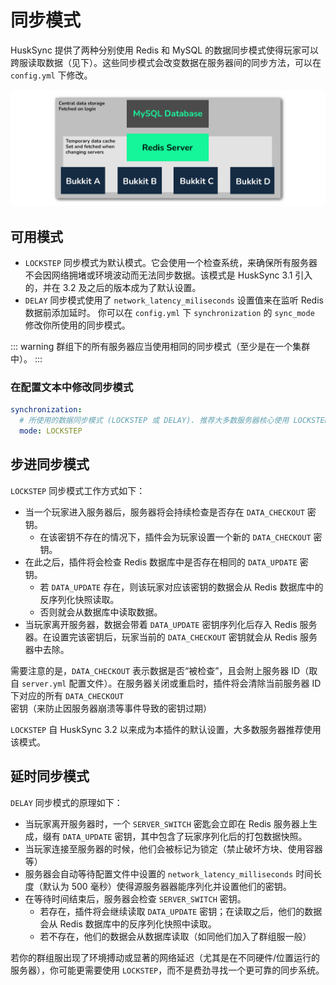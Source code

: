 # 同步模式

HuskSync 提供了两种分别使用 Redis 和 MySQL 的数据同步模式使得玩家可以跨服读取数据（见下）。这些同步模式会改变数据在服务器间的同步方法，可以在 `config.yml` 下修改。

![img](images/system-diagram.png)

## 可用模式

* `LOCKSTEP` 同步模式为默认模式。它会使用一个检查系统，来确保所有服务器不会因网络拥堵或环境波动而无法同步数据。该模式是 HuskSync 3.1 引入的，并在 3.2 及之后的版本成为了默认设置。
* `DELAY` 同步模式使用了 `network_latency_miliseconds` 设置值来在监听 Redis 数据前添加延时。
你可以在 `config.yml` 下 `synchronization` 的 `sync_mode` 修改你所使用的同步模式。

::: warning
群组下的所有服务器应当使用相同的同步模式（至少是在一个集群中）。
:::

### 在配置文本中修改同步模式

```YAML
synchronization:
  # 所使用的数据同步模式 (LOCKSTEP 或 DELAY). 推荐大多数服务器核心使用 LOCKSTEP. 相关文件: https://william278.net/docs/husksync/sync-modes
  mode: LOCKSTEP
```

## 步进同步模式

`LOCKSTEP` 同步模式工作方式如下：

* 当一个玩家进入服务器后，服务器将会持续检查是否存在 `DATA_CHECKOUT` 密钥。
  * 在该密钥不存在的情况下，插件会为玩家设置一个新的 `DATA_CHECKOUT` 密钥。
* 在此之后，插件将会检查 Redis 数据库中是否存在相同的 `DATA_UPDATE` 密钥。
  * 若 `DATA_UPDATE` 存在，则该玩家对应该密钥的数据会从 Redis 数据库中的反序列化快照读取。
  * 否则就会从数据库中读取数据。
* 当玩家离开服务器，数据会带着 `DATA_UPDATE` 密钥序列化后存入 Redis 服务器。在设置完该密钥后，玩家当前的 `DATA_CHECKOUT` 密钥就会从 Redis 服务器中去除。

需要注意的是，`DATA_CHECKOUT` 表示数据是否“被检查”，且会附上服务器 ID（取自 `server.yml` 配置文件）。在服务器关闭或重启时，插件将会清除当前服务器 ID 下对应的所有 `DATA_CHECKOUT` 密钥（来防止因服务器崩溃等事件导致的密钥过期）

`LOCKSTEP` 自 HuskSync 3.2 以来成为本插件的默认设置，大多数服务器推荐使用该模式。

## 延时同步模式

`DELAY` 同步模式的原理如下：

* 当玩家离开服务器时，一个 `SERVER_SWITCH` 密匙会立即在 Redis 服务器上生成，缀有 `DATA_UPDATE` 密钥，其中包含了玩家序列化后的打包数据快照。
* 当玩家连接至服务器的时候，他们会被标记为锁定（禁止破坏方块、使用容器等）
* 服务器会自动等待配置文件中设置的 `network_latency_milliseconds` 时间长度（默认为 500 毫秒）使得源服务器器能序列化并设置他们的密钥。
* 在等待时间结束后，服务器会检查 `SERVER_SWITCH` 密钥。
  * 若存在，插件将会继续读取 `DATA_UPDATE` 密钥；在读取之后，他们的数据会从 Redis 数据库中的反序列化快照中读取。
  * 若不存在，他们的数据会从数据库读取（如同他们加入了群组服一般）

若你的群组服出现了环境搏动或显著的网络延迟（尤其是在不同硬件/位置运行的服务器），你可能更需要使用 `LOCKSTEP`，而不是费劲寻找一个更可靠的同步系统。